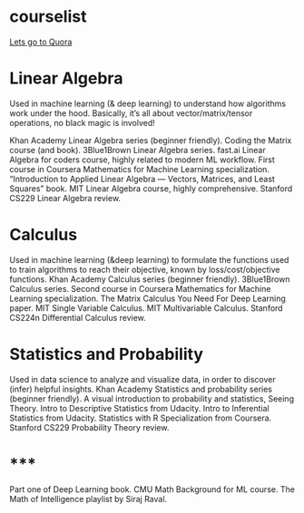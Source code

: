 # courselist

[Lets go to Quora](https://www.quora.com)

# Linear Algebra
Used in machine learning (& deep learning) to understand how algorithms work under the hood. Basically, it’s all about vector/matrix/tensor operations, no black magic is involved!

Khan Academy Linear Algebra series (beginner friendly).
Coding the Matrix course (and book).
3Blue1Brown Linear Algebra series.
fast.ai Linear Algebra for coders course, highly related to modern ML workflow.
First course in Coursera Mathematics for Machine Learning specialization.
“Introduction to Applied Linear Algebra — Vectors, Matrices, and Least Squares” book.
MIT Linear Algebra course, highly comprehensive.
Stanford CS229 Linear Algebra review.

# Calculus
Used in machine learning (&deep learning) to formulate the functions used to train algorithms to reach their objective, known by loss/cost/objective functions.
Khan Academy Calculus series (beginner friendly).
3Blue1Brown Calculus series.
Second course in Coursera Mathematics for Machine Learning specialization.
The Matrix Calculus You Need For Deep Learning paper.
MIT Single Variable Calculus.
MIT Multivariable Calculus.
Stanford CS224n Differential Calculus review.

# Statistics and Probability
Used in data science to analyze and visualize data, in order to discover (infer) helpful insights.
Khan Academy Statistics and probability series (beginner friendly).
A visual introduction to probability and statistics, Seeing Theory.
Intro to Descriptive Statistics from Udacity.
Intro to Inferential Statistics from Udacity.
Statistics with R Specialization from Coursera.
Stanford CS229 Probability Theory review.

# ***
Part one of Deep Learning book.
CMU Math Background for ML course.
The Math of Intelligence playlist by Siraj Raval.
